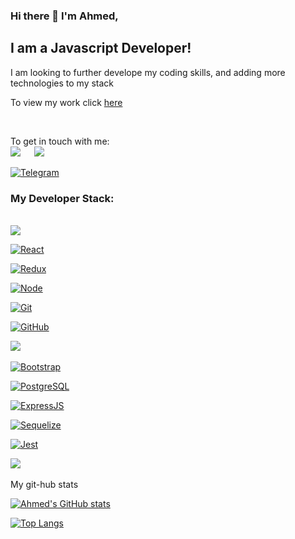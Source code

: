 ### Hi there 👋 I'm Ahmed, 
## I am a Javascript Developer!


<p>I am looking to further develope my coding skills, and adding more technologies to my stack<p>
  
  <p>To view my work click <span><a href="https://github.com/Ahmed-Yehya84?tab=repositories&q=&type=public&language=&sort=">here</a><span></p>
    <br>

<p>To get in touch with me:

<br>
<a target="_blank" href="https://www.linkedin.com/in/ahmed-abdelkhalek-021475aa/"><img src="https://img.shields.io/badge/-LinkedIn-0077B5?style=for-the-badge&logo=Linkedin&logoColor=white"></img></a>
&emsp;
<a target="_blank" href="mailto:ahmedyehya84@gmail.com"><img src="https://img.shields.io/badge/-Gmail-D14836?style=for-the-badge&logo=Gmail&logoColor=white"></img></a>
&emsp;

<a target="_blank" href="t.me/ahmedyehya84">![Telegram](https://img.shields.io/badge/Telegram-2CA5E0?style=for-the-badge&logo=telegram&logoColor=white)</a>
&emsp;

### My Developer Stack:
<br>
<img src="https://img.shields.io/badge/JavaScript-F7DF1E?style=for-the-badge&logo=javascript&logoColor=black"/>

[![React](https://shields.io/badge/-React-f9fbfa?logo=react&style=for-the-badge)](https://reactjs.org/)&nbsp;

[![Redux](https://shields.io/badge/-Redux-710B77?logo=redux&style=for-the-badge)](https://redux.js.org/)&nbsp;

[![Node](https://shields.io/badge/-Node-333?logo=node.js&style=for-the-badge)](https://nodejs.org/en/)&nbsp;

[![Git](https://shields.io/badge/-Git-f0efe7?logo=git&style=for-the-badge)](https://git-scm.com/)&nbsp;

[![GitHub](https://shields.io/badge/-GitHub-333?logo=GitHub&style=for-the-badge)](https://github.com/)&nbsp;

<img src="https://img.shields.io/badge/HTML-239120?style=for-the-badge&logo=html5&logoColor=white"/> &nbsp;

[![Bootstrap](https://img.shields.io/badge/-Bootstrap-f9fbfa?logo=bootstrap&style=for-the-badge)](https://getbootstrap.com/)&nbsp;

[![PostgreSQL](https://img.shields.io/badge/-PostgreSQL-f9fbfa?logo=PostgreSQL&style=for-the-badge)](https://www.postgresql.org/)&nbsp;

[![ExpressJS](https://img.shields.io/badge/-Express.js-333?logo=express&style=for-the-badge)](https://expressjs.com/ru/)&nbsp;

[![Sequelize](https://img.shields.io/badge/-Sequelize-f9fbfa?logo=Sequelize&style=for-the-badge)](https://sequelize.org/master/)&nbsp;

[![Jest](https://img.shields.io/badge/-Jest-97737e?logo=jest&style=for-the-badge)](https://jestjs.io/ru)

<img src="https://img.shields.io/badge/CSS-239120?&style=for-the-badge&logo=css3&logoColor=white"/> &nbsp;

<p>My git-hub stats<p>

[![Ahmed's GitHub stats](https://github-readme-stats.vercel.app/api?username=Ahmed-yehya84)](https://github.com/Ahmed-yehya84/github-readme-stats)
  
[![Top Langs](https://github-readme-stats.vercel.app/api/top-langs/?username=Ahmed-yehya84&langs_count=5)](https://github.com/Ahmed-yehya84/github-readme-stats)


<!--
**Ahmed-Yehya84/Ahmed-yehya84** is a ✨ _special_ ✨ repository because its `README.md` (this file) appears on your GitHub profile.

Here are some ideas to get you started:

- 🔭 I’m currently working on ...
- 🌱 I’m currently learning ...
- 👯 I’m looking to collaborate on ...
- 🤔 I’m looking for help with ...
- 💬 Ask me about ...
- 📫 How to reach me: ...
- 😄 Pronouns: ...
- ⚡ Fun fact: ...
-->
